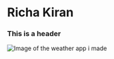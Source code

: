 # Richa Kiran
### This is a header
![Image of the weather app i made](https://github.com/richk21/skills-communicate-using-markdown/assets/64418209/1637efe9-d043-4ba8-9f7c-842a5318352b)

